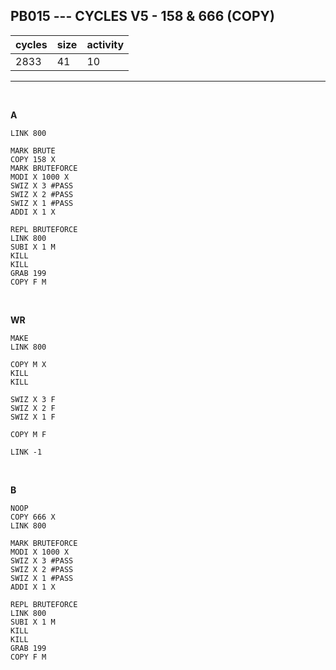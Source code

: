 ## PB015 --- CYCLES V5 - 158 & 666 (COPY)

| cycles | size | activity |
| ------ | ---- | -------- |
| 2833 | 41 | 10 |
<hr>
<br>

**A**

```
LINK 800

MARK BRUTE
COPY 158 X
MARK BRUTEFORCE
MODI X 1000 X
SWIZ X 3 #PASS
SWIZ X 2 #PASS
SWIZ X 1 #PASS
ADDI X 1 X

REPL BRUTEFORCE
LINK 800
SUBI X 1 M
KILL
KILL
GRAB 199
COPY F M
```

<br>

**WR**

```
MAKE
LINK 800

COPY M X
KILL
KILL

SWIZ X 3 F
SWIZ X 2 F
SWIZ X 1 F

COPY M F

LINK -1
```

<br>

**B**

```
NOOP
COPY 666 X
LINK 800

MARK BRUTEFORCE
MODI X 1000 X
SWIZ X 3 #PASS
SWIZ X 2 #PASS
SWIZ X 1 #PASS
ADDI X 1 X

REPL BRUTEFORCE
LINK 800
SUBI X 1 M
KILL
KILL
GRAB 199
COPY F M
```
